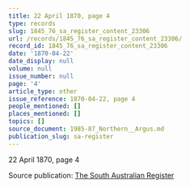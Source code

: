 ```yaml
---
title: 22 April 1870, page 4
type: records
slug: 1845_76_sa_register_content_23306
url: /records/1845_76_sa_register_content_23306/
record_id: 1845_76_sa_register_content_23306
date: '1870-04-22'
date_display: null
volume: null
issue_number: null
page: '4'
article_type: other
issue_reference: 1870-04-22, page 4
people_mentioned: []
places_mentioned: []
topics: []
source_document: 1985-87_Northern__Argus.md
publication_slug: sa-register
---
```


22 April 1870, page 4

Source publication: [The South Australian Register](/publications/sa-register/)
